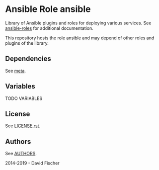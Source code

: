 # Ansible Role ansible

Library of Ansible plugins and roles for deploying various services.
See [ansible-roles](https://github.com/davidfischer-ch/ansible-roles) for additional documentation.

This repository hosts the role ansible and may depend of other roles and plugins of the library.

## Dependencies

See [meta](meta/main.yml).

## Variables

TODO VARIABLES

## License

See [LICENSE.rst](LICENSE.rst).

## Authors

See [AUTHORS](AUTHORS).

2014-2019 - David Fischer
